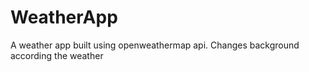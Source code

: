 # WeatherApp
A weather app built using openweathermap api.
Changes background according the weather 
